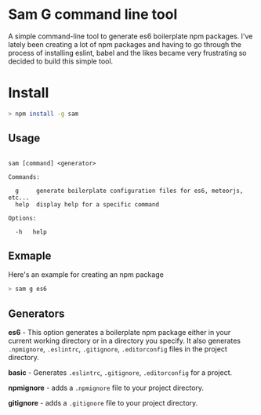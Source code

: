 # Sam G command line tool

A simple command-line tool to generate es6 boilerplate npm packages. I've lately been creating a lot of npm packages and having to go through the process of installing eslint, babel and the likes became very frustrating so decided to build this simple tool.

# Install

```bash
> npm install -g sam
```


## Usage

```

sam [command] <generator>

Commands:

  g     generate boilerplate configuration files for es6, meteorjs, etc...
  help  display help for a specific command

Options:

  -h   help

```


## Exmaple

Here's an example for creating an npm package

```bash
> sam g es6
```

## Generators

**es6** - This option generates a boilerplate npm package either in your current working directory or in a directory you specify. It also generates `.npmignore`, `.eslintrc`, `.gitignore`, `.editorconfig` files in the project directory.

**basic** - Generates `.eslintrc`, `.gitignore`, `.editorconfig` for a project.

**npmignore** - adds a `.npmignore` file to your project directory.

**gitignore** - adds a `.gitignore` file to your project directory.
